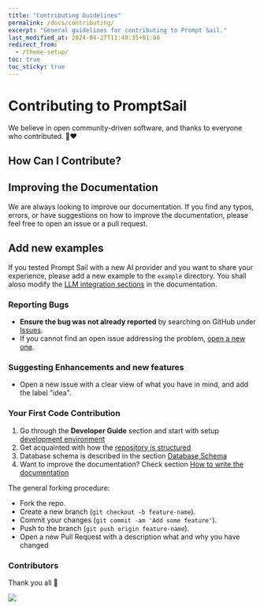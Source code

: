 ```yaml
---
title: "Contributing Guidelines"
permalink: /docs/contributing/
excerpt: "General guidelines for contributing to Prompt Sail."
last_modified_at: 2024-04-27T11:48:35+01:00
redirect_from:
  - /theme-setup/
toc: true
toc_sticky: true
---
```


# Contributing to PromptSail

We believe in open community-driven software, and thanks to everyone who contributed. 🙏❤️


## How Can I Contribute?

## Improving the Documentation

We are always looking to improve our documentation. If you find any typos, errors, or have suggestions on how to improve the documentation, please feel free to open an issue or a pull request.


## Add new examples

If you tested Prompt Sail with a new AI provider and you want to share your experience, please add a new example to the `example` directory. You shall aloso modify the [LLM integration sections](/docs/llm-integrations/) in the documentation.


### Reporting Bugs

- **Ensure the bug was not already reported** by searching on GitHub under [Issues](https://github.com/PromptSail/prompt_sail/issues).
- If you cannot find an open issue addressing the problem, [open a new one](https://github.com/PromptSail/prompt_sail/issues/new).

### Suggesting Enhancements and new features

- Open a new issue with a clear view of what you have in mind, and add the label "idea".

### Your First Code Contribution

1. Go through the **Developer Guide** section and start with setup [development environment](/docs/development-environment/)
2. Get acquainted with how the [repository is structured](/docs/repository-structure/)
3. Database schema is described in the section [Database Schema](/docs/database-schema/)
3. Want to improve the documentation? Check section [How to write the documentation](/how-to-write-documentation/)
  

The general forking procedure: 

- Fork the repo.
- Create a new branch (`git checkout -b feature-name`).
- Commit your changes (`git commit -am 'Add some feature'`).
- Push to the branch (`git push origin feature-name`).
- Open a new Pull Request with a description what and why you have changed

### Contributors

Thank you all 🙏

<a href="https://github.com/PromptSail/prompt_sail/graphs/contributors">
  <img src="https://contrib.rocks/image?repo=PromptSail/prompt_sail" />
</a>
